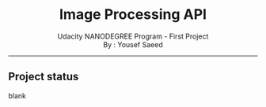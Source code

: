 <h1 align="center">
Image Processing API
</h1>

<p align="center">
Udacity NANODEGREE Program - First Project
<br>By : Yousef Saeed
</p>

---

## Project status

blank

